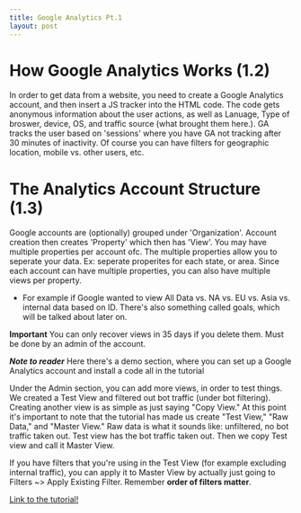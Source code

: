 ```yaml
---
title: Google Analytics Pt.1
layout: post
---
```

# How Google Analytics Works (1.2)
In order to get data from a website, you need to create a Google Analytics account, and then insert a JS tracker into the HTML code. The code gets anonymous information about the user actions, as well as Lanuage, Type of broswer, device, OS, and traffic source (what brought them here.). 
GA tracks the user based on 'sessions' where you have GA not tracking after 30 minutes of inactivity. Of course you can have filters for geographic location, mobile vs. other users, etc. 
# The Analytics Account Structure (1.3)
Google accounts are (optionally) grouped under 'Organization'. Account creation then creates 'Property' which then has 'View'. You may have multiple properties per account ofc.
The multiple properties allow you to seperate your data. Ex: seperate properites for each state, or area. Since each account can have multiple properties, you can also have multiple views per property.
- For example if Google wanted to view All Data vs. NA vs. EU vs. Asia vs. internal data based on ID.
There's also something called goals, which will be talked about later on.

**Important** You can only recover views in 35 days if you delete them. Must be done by an admin of the account.

**_Note to reader_**  Here there's a demo section, where you can set up a Google Analytics account and install a code all in the tutorial

Under the Admin section, you can add more views, in order to test things. We created a Test View and filtered out bot traffic (under bot filtering). 
Creating another view is as simple as just saying "Copy View."
At this point it's important to note that the tutorial has made us create "Test View," "Raw Data," and "Master View." Raw data is what it sounds like: unfiltered, no bot traffic taken out. Test view has the bot traffic taken out. Then we copy Test view and call it Master View. 

If you have filters that you're using in the Test View (for example excluding internal traffic), you can apply it to Master View by actually just going to Filters ~> Apply Existing Filter. Remember **order of filters matter**.

[Link to the tutorial!](https://analytics.google.com/analytics/academy/)
